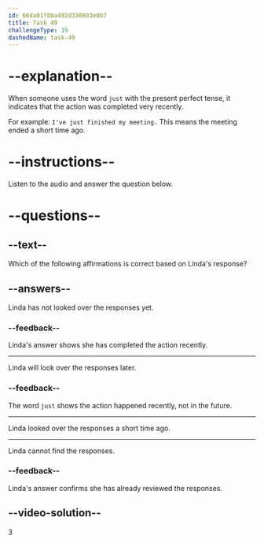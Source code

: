 ```yaml
---
id: 66da01f0ba492d330803e0b7
title: Task 49
challengeType: 19
dashedName: task-49
---
```

<!--
AUDIO REFERENCE:
Linda: Yes, I've just looked over the responses.
-->

# --explanation--

When someone uses the word `just` with the present perfect tense, it indicates that the action was completed very recently.

For example: `I've just finished my meeting.` This means the meeting ended a short time ago.

# --instructions--

Listen to the audio and answer the question below.

# --questions--

## --text--

Which of the following affirmations is correct based on Linda's response?

## --answers--

Linda has not looked over the responses yet.

### --feedback--

Linda's answer shows she has completed the action recently.

---

Linda will look over the responses later.

### --feedback--

The word `just` shows the action happened recently, not in the future.

---

Linda looked over the responses a short time ago.

---

Linda cannot find the responses.

### --feedback--

Linda's answer confirms she has already reviewed the responses.

## --video-solution--

3
